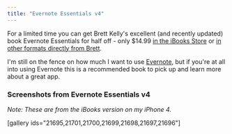 ```yaml
---
title: "Evernote Essentials v4"
---
```

<p>For a limited time you can get Brett Kelly's excellent (and recently updated) book Evernote Essentials for half off - only $14.99 <a href="https://itunes.apple.com/ca/book/evernote-essentials/id709838195?mt=11&amp;uo=4&amp;at=10l4Ki">in the iBooks Store</a> or <a href="https://members.nerdgap.com/evernote-essentials/buy/">in other formats directly from Brett</a>.</p>
<p>I'm still on the fence on how much I want to use <a href="https://www.evernote.com">Evernote</a>, but if you're at all into using Evernote this is a recommended book to pick up and learn more about a great app.</p>
<h3>Screenshots from Evernote Essentials v4</h3>
<p><em>Note: These are from the iBooks version on my iPhone 4.</em></p>
<p>[gallery ids="21695,21701,21700,21699,21698,21697,21696"]</p>
